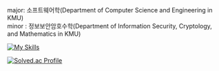 <div>
  <p> 
    major: 소프트웨어학(Department of Computer Science and Engineering in KMU) <br>
    minor : 정보보안암호수학(Department of Information Security, Cryptology, and Mathematics in KMU)
  </p>
</div>

[![My Skills](https://skillicons.dev/icons?i=c,cpp,java)](https://skillicons.dev)

[![Solved.ac Profile](http://mazassumnida.wtf/api/v2/generate_badge?boj=bezzi1654)](https://solved.ac/bezzi1654/)

